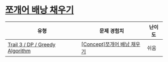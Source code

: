 # [쪼개어 배낭 채우기](https://https://en.codetree.ai/trails/complete/curated-cards/intro-fractional-knapsack)

|유형|문제 경험치|난이도|
|---|---|---|
|[Trail 3 / DP / Greedy Algorithm](https://https://en.codetree.ai/trail-info/novice-high/)|[[Concept]쪼개어 배낭 채우기](https://https://en.codetree.ai/trails/complete/curated-cards/intro-fractional-knapsack/)|쉬움|

